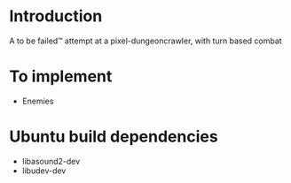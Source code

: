 # Introduction

A to be failed™ attempt at a pixel-dungeoncrawler, with turn based combat

# To implement
* Enemies



# Ubuntu build dependencies
 * libasound2-dev
 * libudev-dev
